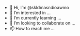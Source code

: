 - 👋 Hi, I’m @skldmasndioawmo
- 👀 I’m interested in ...
- 🌱 I’m currently learning ...
- 💞️ I’m looking to collaborate on ...
- 📫 How to reach me ...

<!---
skldmasndioawmo/skldmasndioawmo is a ✨ special ✨ repository because its `README.md` (this file) appears on your GitHub profile.
You can click the Preview link to take a look at your changes.
--->
